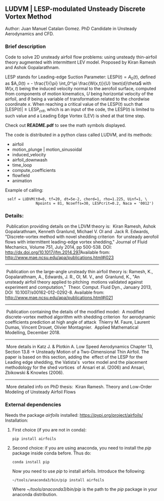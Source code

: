 ## LUDVM | LESP-modulated Unsteady Discrete Vortex Method

Author: Juan Manuel Catalan Gomez. PhD Candidate in Unsteady Aerodynamics and CFD.

### Brief description

Code to solve 2D unsteady airfoil flow problems: using unsteady thin-airfoil theory augmented with intermittent LEV model. Proposed by Kiran Ramesh and Ashok Gopalarathnam.

LESP stands for Leading-edge Suction Parameter: $\text{LESP} (t) = A_0(t)$, defined as $A_0(t) = - \frac{1}{\pi} \int_0^\pi \frac{W(x,t)}{U} \text{d}\theta$
with $W(x,t)$ being the induced velocity normal to the aerofoil surface, computed from components of motion kinematics, $U$ being horizontal velocity of the airfoil, and $\theta$ being a variable of transformation related to the chordwise coordinate $x$. When reaching a critical value of the $\text{LESP}(t)$ such that $|\text{LESP}(t)| \geq \text{LESP}_{crit}$, which is an input of the code, the $\text{LESP}(t)$ is limited to such value and a Leading Edge Vortex (LEV) is shed at that time step.

Check out **README.pdf** to see the math symbols displayed.

The code is distributed in a python class called LUDVM, and its methods:

- airfoil
- motion_plunge | motion_sinusoidal
- induced_velocity
- airfoil_downwash
- time_loop
- compute_coefficients
- flowfield
- animation

Example of calling:

     self = LUDVM(t0=0, tf=20, dt=5e-2, chord=1, rho=1.225, Uinf=1, \
                  Npoints = 81, Ncoeffs=30, LESPcrit=0.2, Naca = '0012')

### Details:

​	   Publication providing details on the LDVM theory is:
​       Kiran Ramesh, Ashok Gopalarathnam, Kenneth Granlund, Michael V. Ol and
​       Jack R. Edwards, "Discrete-vortex method with novel shedding criterion
​       for unsteady aerofoil flows with intermittent leading-edge vortex
​       shedding," Journal of Fluid Mechanics, Volume 751, July 2014, pp
​       500-538.  DOI: http://dx.doi.org/10.1017/jfm.2014.297
​       Available from:
​       http://www.mae.ncsu.edu/apa/publications.html#j023

------

​       Publication on the large-angle unsteady thin airfoil theory is:
​       Ramesh, K., Gopalarathnam, A., Edwards, J. R., Ol, M. V., and
​       Granlund, K., "An unsteady airfoil theory applied to pitching
​       motions validated against experiment and computation,"
​       Theor. Comput. Fluid Dyn., January 2013, DOI
​       10.1007/s00162-012-0292-8.  Available from:
​       http://www.mae.ncsu.edu/apa/publications.html#j021  

------

​       Publication containing the details of the modified model:
​       A modified discrete-vortex method algorithm with shedding criterion
​       for aerodynamic coefficients prediction at high angle of attack
​       Thierry M. Faure, Laurent Dumas, Vincent Drouet, Olivier Montagnier.
​       Applied Mathematical Modelling, December 2018.

------

​       More details in Katz J. & Plotkin A. Low Speed Aerodynamics
​       Chapter 13, Section 13.8 -> Unsteady Motion of a Two-Dimensional
​       Thin Airfoil. The paper is based on this section, adding the
​       effect of the LESP for the Leading edge shedding, the Vatista's
​       vortex model and the placement methodology for the shed vortices
​       of Ansari et al. (2006) and Ansari, Zbikowski & Knowles (2006).

------

​       More detailed info on PhD thesis:
​       Kiran Ramesh. Theory and Low-Order Modeling of Unsteady Airfoil Flows

### External dependencies

Needs the package *airfoils* installed: https://pypi.org/project/airfoils/
Installation:

1. First choice (if you are not in conda): 

   ```pip install airfoils
   pip install airfoils
   ```

2. Second choice: if you are using anaconda, you need to install the *pip* package inside conda before. Thus do:

       conda install pip

   Now you need to use *pip* to install airfoils. Introduce the following:

   ```
   ~/tools/anaconda3/bin/pip install airfoils
   ```

   Where *~/tools/anaconda3/bin/pip* is the path to the *pip* package in your anaconda distribution.
